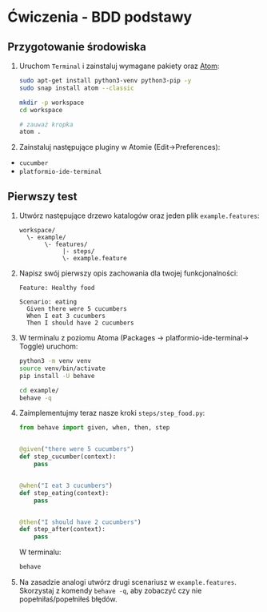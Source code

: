 # Ćwiczenia - BDD podstawy


## Przygotowanie środowiska

1. Uruchom `Terminal` i zainstaluj wymagane pakiety oraz [Atom](https://atom.io/):

   ```bash
   sudo apt-get install python3-venv python3-pip -y
   sudo snap install atom --classic
   
   mkdir -p workspace
   cd workspace
   
   # zauważ kropka
   atom .
   ```

2. Zainstaluj następujące pluginy w Atomie (Edit->Preferences):

  - `cucumber`
  - `platformio-ide-terminal`

## Pierwszy test

1. Utwórz następujące drzewo katalogów oraz jeden plik `example.features`:

   ```
   workspace/
     \- example/
          \- features/
               |- steps/
               \- example.feature
   ```

2. Napisz swój pierwszy opis zachowania dla twojej funkcjonalności:

   ```gherkin
   Feature: Healthy food
   
   Scenario: eating
     Given there were 5 cucumbers
     When I eat 3 cucumbers
     Then I should have 2 cucumbers
   ```

3. W terminalu z poziomu Atoma (Packages -> platformio-ide-terminal-> Toggle) uruchom:

   ```bash
   python3 -m venv venv
   source venv/bin/activate
   pip install -U behave
   
   cd example/
   behave -q
   ```

4. Zaimplementujmy teraz nasze kroki `steps/step_food.py`:

   ```python
   from behave import given, when, then, step
   
   
   @given("there were 5 cucumbers")
   def step_cucumber(context):
       pass
   
   
   @when("I eat 3 cucumbers")
   def step_eating(context):
       pass
   
   
   @then("I should have 2 cucumbers")
   def step_after(context):
       pass
   ```

   W terminalu:

   ```bash
   behave
   ```

5. Na zasadzie analogi utwórz drugi scenariusz w `example.features`. Skorzystaj z komendy `behave -q`, aby zobaczyć czy nie popełniłaś/popełniłeś błędów.
